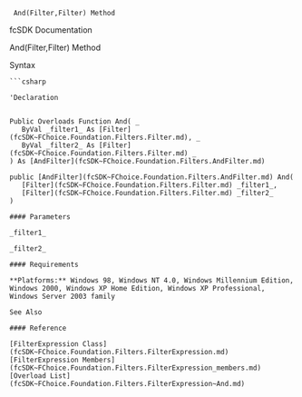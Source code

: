﻿     And(Filter,Filter) Method                                                   

fcSDK Documentation

And(Filter,Filter) Method

Syntax

```vbnet
```csharp

'Declaration
 

Public Overloads Function And( _
   ByVal _filter1_ As [Filter](fcSDK~FChoice.Foundation.Filters.Filter.md), _
   ByVal _filter2_ As [Filter](fcSDK~FChoice.Foundation.Filters.Filter.md) _
) As [AndFilter](fcSDK~FChoice.Foundation.Filters.AndFilter.md)

public [AndFilter](fcSDK~FChoice.Foundation.Filters.AndFilter.md) And( 
   [Filter](fcSDK~FChoice.Foundation.Filters.Filter.md) _filter1_,
   [Filter](fcSDK~FChoice.Foundation.Filters.Filter.md) _filter2_
)

#### Parameters

_filter1_

_filter2_

#### Requirements

**Platforms:** Windows 98, Windows NT 4.0, Windows Millennium Edition, Windows 2000, Windows XP Home Edition, Windows XP Professional, Windows Server 2003 family

See Also

#### Reference

[FilterExpression Class](fcSDK~FChoice.Foundation.Filters.FilterExpression.md)  
[FilterExpression Members](fcSDK~FChoice.Foundation.Filters.FilterExpression_members.md)  
[Overload List](fcSDK~FChoice.Foundation.Filters.FilterExpression~And.md)